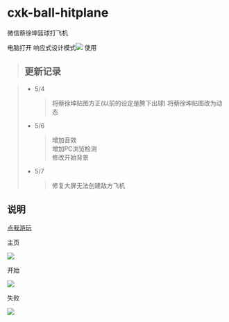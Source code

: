 # cxk-ball-hitplane
微信蔡徐坤篮球打飞机

电脑打开 响应式设计模式<img src="https://raw.githubusercontent.com/Lightcolour-666/cxk-ball-hitplane/master/md/4.jpg"> 使用
  
> ## 更新记录

> * 5/4 
>      >将蔡徐坤贴图方正(以前的设定是胯下出球) 
>      >将蔡徐坤贴图改为动态  
> * 5/6 
>      >增加音效  
>      >增加PC浏览检测  
>      >修改开始背景  
> * 5/7
>      >修复大屏无法创建敌方飞机


## 说明
<a href="https://lightcolour-666.github.io/cxk-ball-hitplane/">点我游玩</a>

主页

<img src="https://raw.githubusercontent.com/Lightcolour-666/cxk-ball-hitplane/master/md/1.png">
  
开始

<img src="https://raw.githubusercontent.com/Lightcolour-666/cxk-ball-hitplane/master/md/2.jpg">
  
失败

<img src="https://raw.githubusercontent.com/Lightcolour-666/cxk-ball-hitplane/master/md/3.jpg">
